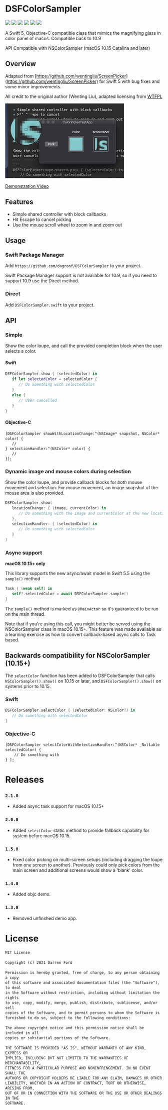 # DSFColorSampler

![](https://img.shields.io/github/v/tag/dagronf/DSFColorSampler) ![](https://img.shields.io/badge/macOS-10.10+-red) ![](https://img.shields.io/badge/Swift-5.0-orange.svg)
![](https://img.shields.io/badge/License-MIT-lightgrey) [![](https://img.shields.io/badge/pod-compatible-informational)](https://cocoapods.org) [![](https://img.shields.io/badge/spm-compatible-brightgreen.svg?style=flat)](https://swift.org/package-manager)

A Swift 5, Objective-C compatible class that mimics the magnifying glass in color panel of macos. Compatible back to 10.9

API Compatible with NSColorSampler (macOS 10.15 Catalina and later)

## Overview

Adapted from [https://github.com/wentingliu/ScreenPicker](https://github.com/wentingliu/ScreenPicker) for Swift 5 with bug fixes and some minor improvements.

All credit to the original author (Wenting Liu), adapted licensing from [WTFPL](http://www.wtfpl.net)

![](https://github.com/dagronf/dagronf.github.io/blob/master/art/projects/DSFColorPickerLoupe/colorpicker.jpg?raw=true)

[Demonstration Video](https://github.com/dagronf/dagronf.github.io/raw/master/art/projects/DSFColorPickerLoupe/colorpicker.gif)

## Features

* Simple shared controller with block callbacks
* Hit Escape to cancel picking
* Use the mouse scroll wheel to zoom in and zoom out

## Usage

### Swift Package Manager

Add `https://github.com/dagronf/DSFColorSampler` to your project.

Swift Package Manager support is not available for 10.9, so if you need to support 10.9 use the Direct method.

### Direct

Add `DSFColorSampler.swift` to your project.

## API

### Simple

Show the color loupe, and call the provided completion block when the user selects a color.  

#### Swift
```swift
DSFColorSampler.show { (selectedColor) in
   if let selectedColor = selectedColor {
      // Do something with selectedColor
   }
   else {
      // User cancelled
   }
}
```

#### Objective-C

```objc
[DSFColorSampler showWithLocationChange:^(NSImage* snapshot, NSColor* color) {
   //
} selectionHandler:^(NSColor* color) {
   //
}];
```

### Dynamic image and mouse colors during selection

Show the color loupe, and provide callback blocks for _both_ mouse movement and selection.  For mouse movement, an image snapshot of the mouse area is also provided.

```swift
DSFColorSampler.show(
   locationChange: { (image, currentColor) in
      // Do something with the image and currentColor at the new location
   },
   selectionHandler: { (selectedColor) in
      // Do something with selectedColor
   }
)
```

### Async support

**macOS 10.15+ only**

This library supports the new async/await model in Swift 5.5 using the `sample()` method

```swift
Task { [weak self] in
   self?.selectedColor = await DSFColorSampler.sample()
}
```

The `sample()` method is marked as `@MainActor` so it's guaranteed to be run on the main thread.

Note that if you're using this call, you might better be served using the NSColorSampler class in macOS 10.15+.
This feature was made available as a learning exercise as how to convert callback-based async calls to Task based.

## Backwards compatibility for NSColorSampler (10.15+)

The `selectColor` function has been added to DSFColorSampler that calls `NSColorSampler().show()` on 10.15 or later, and `DSFColorSampler().show()` on systems prior to 10.15.

### Swift

```swift
DSFColorSampler.selectColor { (selectedColor: NSColor?) in
   // Do something with selectedColor
}
```

### Objective-C

```objc
[DSFColorSampler selectColorWithSelectionHandler:^(NSColor* _Nullable selectedColor) {
	// Do something with
} ];
```

# Releases

### `2.1.0`

* Added async task support for macOS 10.15+

### `2.0.0`

* Added `selectColor` static method to provide fallback capability for system before macOS 10.15.

### `1.5.0`

* Fixed color picking on multi-screen setups (including dragging the loupe from one screen to another). Previously could only pick colors from the main screen and additional screens would show a 'blank' color.

### `1.4.0`

* Added objc demo.

### `1.3.0`

* Removed unfinshed demo app.

# License

```
MIT License

Copyright (c) 2021 Darren Ford

Permission is hereby granted, free of charge, to any person obtaining a copy
of this software and associated documentation files (the "Software"), to deal
in the Software without restriction, including without limitation the rights
to use, copy, modify, merge, publish, distribute, sublicense, and/or sell
copies of the Software, and to permit persons to whom the Software is
furnished to do so, subject to the following conditions:

The above copyright notice and this permission notice shall be included in all
copies or substantial portions of the Software.

THE SOFTWARE IS PROVIDED "AS IS", WITHOUT WARRANTY OF ANY KIND, EXPRESS OR
IMPLIED, INCLUDING BUT NOT LIMITED TO THE WARRANTIES OF MERCHANTABILITY,
FITNESS FOR A PARTICULAR PURPOSE AND NONINFRINGEMENT. IN NO EVENT SHALL THE
AUTHORS OR COPYRIGHT HOLDERS BE LIABLE FOR ANY CLAIM, DAMAGES OR OTHER
LIABILITY, WHETHER IN AN ACTION OF CONTRACT, TORT OR OTHERWISE, ARISING FROM,
OUT OF OR IN CONNECTION WITH THE SOFTWARE OR THE USE OR OTHER DEALINGS IN THE
SOFTWARE.
```
